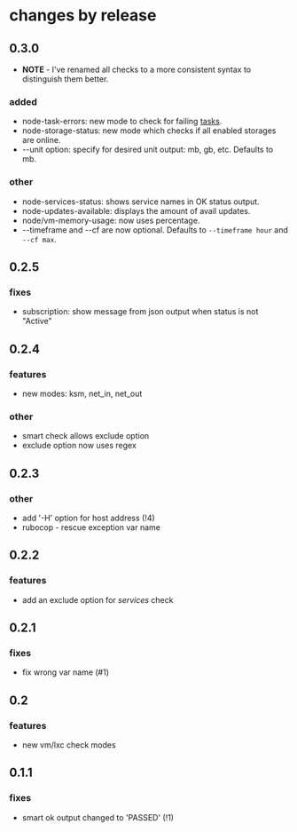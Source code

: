 # changes by release
## 0.3.0
* __NOTE__ - I've renamed all checks to a more consistent syntax to distinguish them better.

### added
* node-task-errors: new mode to check for failing [tasks](https://pve.proxmox.com/pve-docs/chapter-sysadmin.html#_task_history).
* node-storage-status: new mode which checks if all enabled storages are online.
* --unit option: specify for desired unit output: mb, gb, etc. Defaults to mb.

### other
* node-services-status: shows service names in OK status output.
* node-updates-available: displays the amount of avail updates.
* node/vm-memory-usage: now uses percentage.
* --timeframe and --cf are now optional. Defaults to `--timeframe hour` and `--cf max`.

## 0.2.5
### fixes
* subscription: show message from json output when status is not "Active"

## 0.2.4
### features
* new modes: ksm, net_in, net_out

### other
* smart check allows exclude option
* exclude option now uses regex

## 0.2.3
### other
* add '-H' option for host address (!4)
* rubocop - rescue exception var name

## 0.2.2
### features
* add an exclude option for _services_ check

## 0.2.1
### fixes
* fix wrong var name (#1)

## 0.2
### features
* new vm/lxc check modes

## 0.1.1
### fixes
* smart ok output changed to 'PASSED' (!1)
